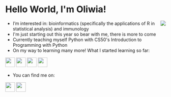 <h1> Hello World, I'm Oliwia! </h1>


<img align="right" src="https://user-images.githubusercontent.com/97887717/194167932-73a3840c-d04a-410a-b11a-71af7a0a252b.png">


- I’m interested in: bioinformatics (specifically the applications of R in statistical analysis) and immunology
- I'm just starting out this year so bear with me, there is more to come
- Currently teaching myself Python with CS50's Introduction to Programming with Python
- On my way to learning many more! What I started learning so far:
<p align='left'>
<a> <img height="30" src="https://img.shields.io/badge/R-276DC3?style=for-the-badge&logo=r&logoColor=white"></a>
<a> <img height="30" src="https://img.shields.io/badge/Python-14354C?style=for-the-badge&logo=python&logoColor=white"></a>
<a> <img height="30" src="https://img.shields.io/badge/HTML5-E34F26?style=for-the-badge&logo=html5&logoColor=white"></a>
<a> <img height="30" src="https://img.shields.io/badge/CSS3-1572B6?style=for-the-badge&logo=css3&logoColor=white"></a>
</p>

- You can find me on:
<p align='left'>
<a href="https://www.linkedin.com/in/oliwia-mruk/"><img height="30" src="https://img.shields.io/badge/LinkedIn-0077B5?style=for-the-badge&logo=linkedin&logoColor=white"></a>
<a href="https://github.com/olinm"><img height="30" src="https://img.shields.io/badge/GitHub-100000?style=for-the-badge&logo=github&logoColor=white"></a>
</p>
<!---
olinm/olinm is a ✨ special ✨ repository because its `README.md` (this file) appears on your GitHub profile.
You can click the Preview link to take a look at your changes.
--->
